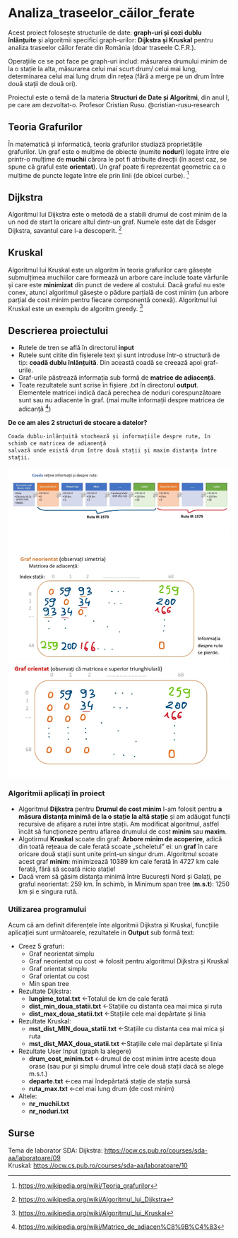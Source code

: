 # Analiza_traseelor_căilor_ferate
Acest proiect folosește structurile de date: **graph-uri și cozi dublu înlănțuite** și algoritmii specifici graph-urilor: **Dijkstra și Kruskal** pentru analiza traseelor căilor ferate din România (doar traseele C.F.R.).  

Operațiile ce se pot face pe graph-uri includ: măsurarea drumului minim de la o stație la alta, măsurarea celui mai scurt drum/ celui mai lung, determinarea celui mai lung drum din rețea (fără a merge pe un drum între două stații de două ori). 

Proiectul este o temă de la materia **Structuri de Date și Algoritmi**, din anul I, pe care am dezvoltat-o. 
Profesor Cristian Rusu. @cristian-rusu-research
## Teoria Grafurilor
În matematică și informatică, teoria grafurilor studiază proprietățile grafurilor. Un graf este o mulțime de obiecte (numite **noduri**) legate între ele printr-o mulțime de **muchii** cărora le pot fi atribuite direcții (în acest caz, se spune că graful este **orientat**). Un graf poate fi reprezentat geometric ca o mulțime de puncte legate între ele prin linii (de obicei curbe). [^1]

## Dijkstra
Algoritmul lui Dijkstra este o metodă de a stabili drumul de cost minim de la un nod de start la oricare altul dintr-un graf. Numele este dat de Edsger Dijkstra, savantul care l-a descoperit. [^2]

## Kruskal
Algoritmul lui Kruskal este un algoritm în teoria grafurilor care  găsește submulțimea muchiilor care formează un arbore care include toate vârfurile și care este **minimizat** din punct de vedere al costului. Dacă graful nu este conex, atunci algoritmul găsește o pădure parțială de cost minim (un arbore parțial de cost minim pentru fiecare componentă conexă). Algoritmul lui Kruskal este un exemplu de algoritm greedy. [^3]

## Descrierea proiectului
* Rutele de tren se află în directorul **input**
* Rutele sunt citite din fișierele text și sunt introduse într-o structură de tip: **coadă dublu înlănțuită**. Din această coadă se creează apoi graf-urile.
* Graf-urile păstrează informația sub formă de **matrice de adiacență**.
* Toate rezultatele sunt scrise în fișiere .txt în directorul **output**. Elementele matricei indică dacă perechea de noduri corespunzătoare sunt sau nu adiacente în graf. (mai multe informații despre matricea de adicanță [^4])  

**De ce am ales 2 structuri de stocare a datelor?**  
```
Coada dublu-inlănțuită stochează și informațiile despre rute, în schimb ce matricea de adianență 
salvază unde există drum între două stații și maxim distanța între stații.
```
![alt text](https://github.com/florin-daniel-marin/Analiza_traseelor_cailor_ferate/blob/main/images/coada.jpeg)
<img src="https://github.com/florin-daniel-marin/Analiza_traseelor_cailor_ferate/blob/main/images/graf_neorientat.jpeg" style="width:600px;"/>
<img src="https://github.com/florin-daniel-marin/Analiza_traseelor_cailor_ferate/blob/main/images/graf_orientat.jpeg" style="width:600px;"/>


### Algoritmii aplicați în proiect
* Algoritmul **Dijkstra** pentru **Drumul de cost minim** l-am folosit pentru **a măsura distanța minimă de la o stație la altă stație** și am adăugat funcții recursive de afișare a rutei între stații. Am modificat algoritmul, astfel încât să funcționeze pentru aflarea drumului de cost **minim** sau **maxim**. 
* Algotirmul **Kruskal** scoate din graf: **Arbore minim de acoperire**, adică din toată rețeaua de cale ferată scoate „scheletul” ei: un **graf** în care oricare două stații sunt unite print-un singur drum. Algoritmul scoate acest graf **minim**: minimizează 10389 km cale ferată în 4727 km cale ferată, fără să scoată nicio stație! 
* Dacă vrem să găsim distanța minimă între București Nord și Galați, pe graful neorientat: 259 km. În schimb, în Minimum span tree (**m.s.t**): 1250 km și e singura rută.

### Utilizarea programului
Acum că am definit diferențele înte algoritmii Dijkstra și Kruskal, funcțiile aplicației sunt următoarele, rezultatele in **Output** sub formă text:
- Creez 5 grafuri:
  - Graf neorientat simplu
  - Graf neorientat cu cost => folosit pentru algoritmul Dijkstra și Kruskal
  - Graf orientat simplu
  - Graf orientat cu cost
  - Min span tree
- Rezultate Dijkstra:
  - **lungime_total.txt** <-Totalul de km de cale ferată
  - **dist_min_doua_statii.txt** <-Stațiile cu distanta cea mai mica și ruta
  - **dist_max_doua_statii.txt** <-Stațiile cele mai depărtate și linia
- Rezultate Kruskal:
  - **mst_dist_MIN_doua_statii.txt** <-Stațiile cu distanta cea mai mica și ruta
  - **mst_dist_MAX_doua_statii.txt** <-Stațiile cele mai depărtate și linia
- Rezultate User Input (graph la alegere)
  - **drum_cost_minim.txt** <-drumul de cost minim intre aceste doua orase (sau pur și simplu drumul între cele două stații dacă se alege m.s.t.)
  - **departe.txt** <-cea mai îndepărtată stație de stația sursă
  - **ruta_max.txt** <-cel mai lung drum (de cost minim)
- Altele:
  - **nr_muchii.txt** 
  - **nr_noduri.txt**

## Surse
Tema de laborator SDA: Dijkstra: https://ocw.cs.pub.ro/courses/sda-aa/laboratoare/09  
Kruskal: https://ocw.cs.pub.ro/courses/sda-aa/laboratoare/10  
[^1]: https://ro.wikipedia.org/wiki/Teoria_grafurilor
[^2]: https://ro.wikipedia.org/wiki/Algoritmul_lui_Dijkstra
[^3]: https://ro.wikipedia.org/wiki/Algoritmul_lui_Kruskal
[^4]: https://ro.wikipedia.org/wiki/Matrice_de_adiacen%C8%9B%C4%83


